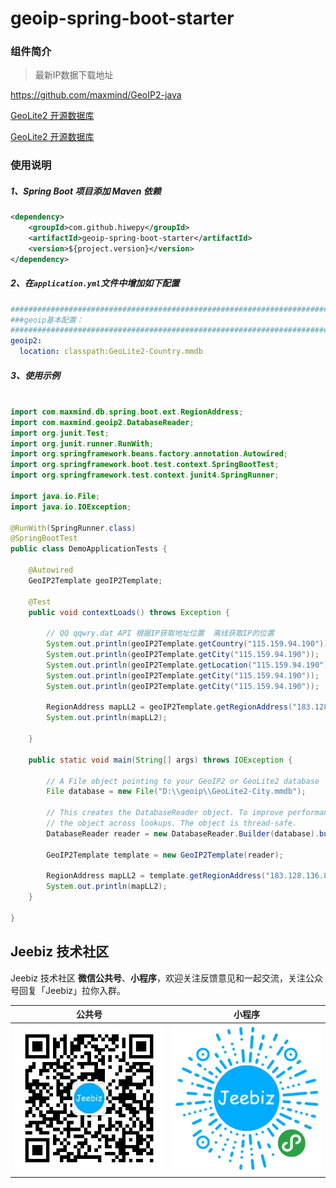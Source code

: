 # geoip-spring-boot-starter

### 组件简介

> 最新IP数据下载地址

https://github.com/maxmind/GeoIP2-java

[GeoLite2 开源数据库](https://github.com/gongruihua/geoip2)

[GeoLite2 开源数据库](https://github.com/P3TERX/GeoLite.mmdb)


### 使用说明

##### 1、Spring Boot 项目添加 Maven 依赖

``` xml
<dependency>
	<groupId>com.github.hiwepy</groupId>
	<artifactId>geoip-spring-boot-starter</artifactId>
	<version>${project.version}</version>
</dependency>
```

##### 2、在`application.yml`文件中增加如下配置

```yaml
################################################################################################################
###geoip基本配置：
################################################################################################################
geoip2:
  location: classpath:GeoLite2-Country.mmdb
```

##### 3、使用示例

```java

import com.maxmind.db.spring.boot.ext.RegionAddress;
import com.maxmind.geoip2.DatabaseReader;
import org.junit.Test;
import org.junit.runner.RunWith;
import org.springframework.beans.factory.annotation.Autowired;
import org.springframework.boot.test.context.SpringBootTest;
import org.springframework.test.context.junit4.SpringRunner;

import java.io.File;
import java.io.IOException;

@RunWith(SpringRunner.class)
@SpringBootTest
public class DemoApplicationTests {

    @Autowired
    GeoIP2Template geoIP2Template;

    @Test
    public void contextLoads() throws Exception {

        // QQ qqwry.dat API 根据IP获取地址位置  离线获取IP的位置
        System.out.println(geoIP2Template.getCountry("115.159.94.190"));
        System.out.println(geoIP2Template.getCity("115.159.94.190"));
        System.out.println(geoIP2Template.getLocation("115.159.94.190"));
        System.out.println(geoIP2Template.getCity("115.159.94.190"));
        System.out.println(geoIP2Template.getCity("115.159.94.190"));

        RegionAddress mapLL2 = geoIP2Template.getRegionAddress("183.128.136.82"); // lng：116.86380647644208  lat：38.297615350325717
        System.out.println(mapLL2);

    }

    public static void main(String[] args) throws IOException {

        // A File object pointing to your GeoIP2 or GeoLite2 database
        File database = new File("D:\\geoip\\GeoLite2-City.mmdb");

        // This creates the DatabaseReader object. To improve performance, reuse
        // the object across lookups. The object is thread-safe.
        DatabaseReader reader = new DatabaseReader.Builder(database).build();

        GeoIP2Template template = new GeoIP2Template(reader);

        RegionAddress mapLL2 = template.getRegionAddress("183.128.136.82"); // lng：116.86380647644208  lat：38.297615350325717
        System.out.println(mapLL2);
    }

}
```

## Jeebiz 技术社区

Jeebiz 技术社区 **微信公共号**、**小程序**，欢迎关注反馈意见和一起交流，关注公众号回复「Jeebiz」拉你入群。

|公共号|小程序|
|---|---|
| ![](https://raw.githubusercontent.com/hiwepy/static/main/images/qrcode_for_gh_1d965ea2dfd1_344.jpg)| ![](https://raw.githubusercontent.com/hiwepy/static/main/images/gh_09d7d00da63e_344.jpg)|





